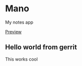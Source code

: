 # Mano

My notes app

[Preview](https://mano-9fk.pages.dev/)

## Hello world from gerrit

This works cool
